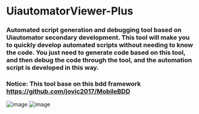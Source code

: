 # UiautomatorViewer-Plus
### Automated script generation and debugging tool based on Uiautomator secondary development. This tool will make you to quickly develop automated scripts without needing to know the code. You just need to generate code based on this tool, and then debug the code through the tool, and the automation script is developed in this way.
### Notice: This tool base on this bdd framework https://github.com/jovic2017/MobileBDD
![image](https://github.com/user-attachments/assets/a171b620-3c2b-4edf-b0a7-739ba7580820)
![image](https://github.com/user-attachments/assets/99f95f65-ee16-4085-9733-5b057770e210)



